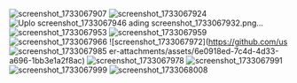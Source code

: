 ![screenshot_1733067907](https://github.com/user-attachments/assets/53b20fbd-7b1f-41ef-92d3-0aa9e79b1243)
![screenshot_1733067924](https://github.com/user-attachments/assets/9e71057e-4748-45e7-b64d-667cc21a865b)
![Uplo
![screenshot_1733067946](https://github.com/user-attachments/assets/495afd19-54a0-4e03-8e7b-032c84388f4e)
ading screenshot_1733067932.png…]()
![screenshot_1733067953](https://github.com/user-attachments/assets/d0d16fd6-f9c1-4c24-9ded-ccf7b82c1154)
![screenshot_1733067959](https://github.com/user-attachments/assets/de17d0b1-144c-4e50-b872-af4959d4db32)
![screenshot_1733067966](https://github.com/user-attachments/assets/12e9bbfe-4260-4473-83dd-a9fe0f76afb9)
![screenshot_1733067972](https://github.com/us
![screenshot_1733067985](https://github.com/user-attachments/assets/2a5d0c55-f2e5-4fa9-bd50-6509eceb3407)
er-attachments/assets/6e0918ed-7c4d-4d33-a696-1bb3e1a2f8ac)
![screenshot_1733067978](https://github.com/user-attachments/assets/57d6a269-5097-487b-af5b-e7dc3bb1f63b)
![screenshot_1733067991](https://github.com/user-attachments/assets/598c478f-28d4-48ba-9860-280a8bb68f39)
![screenshot_1733067999](https://github.com/user-attachments/assets/7aa7cbe2-8573-4466-af3e-a7d8963b7d23)
![screenshot_1733068008](https://github.com/user-attachments/assets/2ef9b03c-ff01-405c-ac3a-bcc5139f8638)
